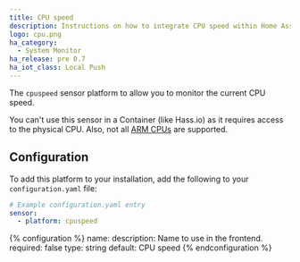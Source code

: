 ```yaml
---
title: CPU speed
description: Instructions on how to integrate CPU speed within Home Assistant.
logo: cpu.png
ha_category:
  - System Monitor
ha_release: pre 0.7
ha_iot_class: Local Push
---
```


The `cpuspeed` sensor platform to allow you to monitor the current CPU speed.

<div class='note warning'>

  You can't use this sensor in a Container (like Hass.io) as it requires access to the physical CPU. Also, not all [ARM CPUs](https://github.com/workhorsy/py-cpuinfo/#cpu-support) are supported.

</div>

## Configuration

To add this platform to your installation, add the following to your `configuration.yaml` file:

```yaml
# Example configuration.yaml entry
sensor:
  - platform: cpuspeed
```

{% configuration %}
name:
  description: Name to use in the frontend.
  required: false
  type: string
  default: CPU speed
{% endconfiguration %}
